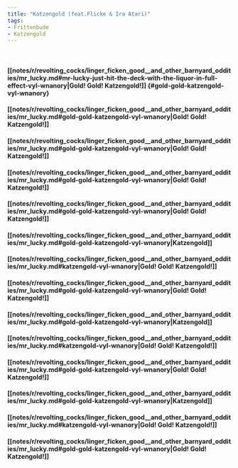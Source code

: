 ```yaml
---
title: "Katzengold (feat.Flicke & Ira Atari)"
tags:
- Frittenbude
- Katzengold
---
```

&nbsp;
#### [[notes/r/revolting_cocks/linger_ficken_good__and_other_barnyard_oddities/mr_lucky.md#mr-lucky-just-hit-the-deck-with-the-liquor-in-full-effect-vyl-wnanory|Gold! Gold! Katzengold!]] {#gold-gold-katzengold-vyl-wnanory}
#### [[notes/r/revolting_cocks/linger_ficken_good__and_other_barnyard_oddities/mr_lucky.md#gold-gold-katzengold-vyl-wnanory|Gold! Gold! Katzengold!]]
#### [[notes/r/revolting_cocks/linger_ficken_good__and_other_barnyard_oddities/mr_lucky.md#gold-gold-katzengold-vyl-wnanory|Gold! Gold! Katzengold!]]
#### [[notes/r/revolting_cocks/linger_ficken_good__and_other_barnyard_oddities/mr_lucky.md#gold-gold-katzengold-vyl-wnanory|Gold! Gold! Katzengold!]]
#### [[notes/r/revolting_cocks/linger_ficken_good__and_other_barnyard_oddities/mr_lucky.md#gold-gold-katzengold-vyl-wnanory|Gold! Gold! Katzengold!]]
#### [[notes/r/revolting_cocks/linger_ficken_good__and_other_barnyard_oddities/mr_lucky.md#gold-gold-katzengold-vyl-wnanory|Katzengold]]
#### [[notes/r/revolting_cocks/linger_ficken_good__and_other_barnyard_oddities/mr_lucky.md#katzengold-vyl-wnanory|Gold! Gold! Katzengold!]]
#### [[notes/r/revolting_cocks/linger_ficken_good__and_other_barnyard_oddities/mr_lucky.md#gold-gold-katzengold-vyl-wnanory|Gold! Gold! Katzengold!]]
#### [[notes/r/revolting_cocks/linger_ficken_good__and_other_barnyard_oddities/mr_lucky.md#gold-gold-katzengold-vyl-wnanory|Katzengold]]
#### [[notes/r/revolting_cocks/linger_ficken_good__and_other_barnyard_oddities/mr_lucky.md#katzengold-vyl-wnanory|Gold! Gold! Katzengold!]]
#### [[notes/r/revolting_cocks/linger_ficken_good__and_other_barnyard_oddities/mr_lucky.md#gold-gold-katzengold-vyl-wnanory|Gold! Gold! Katzengold!]]
#### [[notes/r/revolting_cocks/linger_ficken_good__and_other_barnyard_oddities/mr_lucky.md#gold-gold-katzengold-vyl-wnanory|Katzengold]]
#### [[notes/r/revolting_cocks/linger_ficken_good__and_other_barnyard_oddities/mr_lucky.md#katzengold-vyl-wnanory|Gold! Gold! Katzengold!]]
#### [[notes/r/revolting_cocks/linger_ficken_good__and_other_barnyard_oddities/mr_lucky.md#gold-gold-katzengold-vyl-wnanory|Gold! Gold! Katzengold!]]
